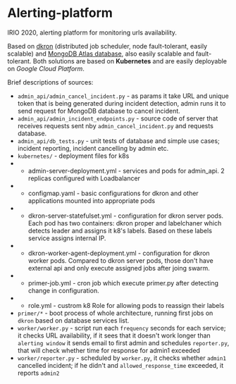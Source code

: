 # Alerting-platform
IRIO 2020, alerting platform for monitoring urls availability.

Based on [dkron](https://dkron.io/) (distributed job scheduler, node fault-tolerant, easily scalable) and [MongoDB Atlas database](https://www.mongodb.com/cloud/atlas), also easily scalable and fault-tolerant. Both solutions are based on **Kubernetes** and are easily deployable on *Google Cloud Platform*.


Brief descriptions of sources:

* `admin_api/admin_cancel_incident.py` - as params it take URL and unique token that is being generated during incident detection, admin runs it to send request for MongoDB database to cancel incident.
* `admin_api/admin_incident_endpoints.py` - source code of server that receives requests sent nby `admin_cancel_incident.py` and requests database.
* `admin_api/db_tests.py` - unit tests of database and simple use cases; incident reporting, incident cancelling by admin etc.
* `kubernetes/` - deployment files for k8s
* * admin-server-deployment.yml - services and pods for admin_api. 2 replicas configured with Loadbalancer
* * configmap.yaml - basic configurations for dkron and other applications mounted into appropriate pods
* * dkron-server-statefulset.yml - configuration for dkron server pods. Each pod has two containers: dkron proper and labelchaner which detects leader and assigns it k8's labels. Based on these labels service assigns internal IP.
* * dkron-worker-agent-deployment.yml - configuration for dkron worker pods. Compared to dkron server pods, those don't have external api and only execute assigned jobs after joing swarm.
* * primer-job.yml - cron job which execute primer.py after detecting change in configuration.
* * role.yml - custrom k8 Role for allowing pods to reassign their labels
* `primer/*` - boot process of whole architecture, running first jobs on `dkron` based on database services list.
* `worker/worker.py` - script run each `frequency` seconds for each service; it checks URL availability, if it sees that it doesn't work longer than `alerting window` it sends email to first admin and schedules `reporter.py`, that will check whether time for response for admin1 exceeded
* `worker/reporter.py` - scheduled by `worker.py`, it checks whether `admin1` cancelled incident; if he didn't and `allowed_response_time` exceeded, it reports `admin2`
